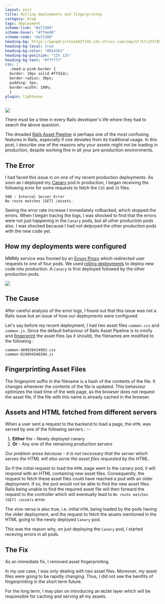 ```yaml
---
layout: post
title: Rolling deployments and fingerprintng
category: blog
tags: deployment
scheme-link: "#a73300"
scheme-hover: "#ff4e00"
scheme-code: "#a73300"
heading-bg: https://pgnqdrjultom1827145.cdn.ntruss.com/img/a7/57/a7576939f3eecef9f93467c33691360c7040922bd8f21810440d508e6ade8b90_v1.jpg
heading-bg-local: true
heading-bg-color: "#8141b1"
heading-bg-position: "12% 12%"
heading-bg-text: "#ffffff"
css: |
  .need-a-pink-border {
  border: 10px solid #ffd1dc;
  border-radius: 30px;
  padding: 5px;
  border-width: 100%;
  }
plugin: lightense
---
```


<p class="google-search-question">
  <img class="need-a-pink-border" src="/assets/img/rails-assets-not-loading.png">
</p>


There must be a time in every Rails developer's life where they had to search the above question. 

The dreaded [Rails Asset Pipeline](https://guides.rubyonrails.org/asset_pipeline.html) is perhaps one of the most confusing features in Rails, especially if one deviates from its traditional usage. In this post, I describe one of the reasons why your assets might not be loading in production, despite working fine in all your pre-production environments. 


## The Error

I had faced this issue in on one of my recent production deployments. As soon as I deployed my [Canary](https://martinfowler.com/bliki/CanaryRelease.html) pod in production, I began receiving the following error for some requests to fetch the `CSS` and `JS` files.

```
500 : Internal Server Error 
No route matches [GET] /assets.
``` 

Seeing the error rate increase I immediately rollbacked, which stopped the errors. When I began tracing the logs, I was shocked to find that the errors were not just happening in the `Canary` pods, but all other production pods also. I was shocked because I had not delpoyed the other production pods with the new code yet. 

## How my deployments were configured

MMMy service was fronted by an [Envoy Proxy](https://www.envoyproxy.io/) which redirected user requests to one of four pods. We used [rolling deployments](https://opensource.com/article/17/5/colorful-deployments) to deploy new code into production. A `Canary` is first deployed followed by the other production pods.

<p class="google-search-question">
  <img src="/assets/img/canary-deployed.jpg">
</p>



## The Cause 

After careful analysis of the error logs, I found out that this issue was not a Rails issue but an issue of how our deployments were configured.

Let's say before my recent deployment, I had two asset files `common.css` and `common.js`. Since the default behaviour of Rails Asset Pipeline is to minify and [fingerprint](https://guides.rubyonrails.org/asset_pipeline.html#what-is-fingerprinting-and-why-should-i-care-questionmark) the asset files (as it should), the filenames are modified to the following : 

```
common-489839434903.css
common-819894348394.js
````

## Fingerprinting Asset Files

The fingerprint suffix in the filename is a hash of the contents of the file. It changes whenever the contents of the file is updated. This behaviour optimizes the load time of the web page, as the browser does not request the asset file, if the file with this name is already cached in the browser. 


## Assets and HTML fetched from different servers

When a user sent a request to the backend to load a page, the `HTML` was served by one of the following servers : --

1. **Either** the - Newly deployed canary
2. **Or** - Any one of the remaining production servers

*Our problem arose because -  it is not necessary that the server which serves the HTML will also serve the asset files requested by the HTML.*

So if the initial request to load the `HTML` page went to the canary pod, it will respond with an HTML containing new asset files. Consequently, the request to fetch these asset files could have reached a pod with an older deployment. If so, the pod would not be able to find the new asset files. Rails being unable to find the required asset file will then forward the request to the controller which will eventually lead to `No route matches [GET] /assets` error.

The vice-versa is also true, i.e. initial `HTML` being loaded by the pods having the older deployment, and the request to fetch the assets mentioned in the HTML going to the newly deployed `Canary` pod.

This was the reason why, on just deploying the `Canary` pod, I started receving errors in all pods. 

## The Fix
As an immediate fix, I removed asset fingerprinting. 

In my use case, I was only dealing with two asset files. Moreover, my asset files were going to be rapidly changing. Thus, I did not see the benifits of fingerprinting in the short term future.

For the long term, I may plan on introducing an `NGINX` layer which will be responsible for caching and serving all my assets. 